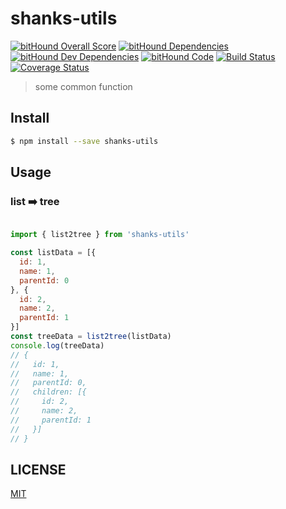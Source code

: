 # shanks-utils

[![bitHound Overall Score](https://www.bithound.io/github/lianruhe/utils/badges/score.svg)](https://www.bithound.io/github/lianruhe/utils)
[![bitHound Dependencies](https://www.bithound.io/github/lianruhe/utils/badges/dependencies.svg)](https://www.bithound.io/github/lianruhe/utils/master/dependencies/npm)
[![bitHound Dev Dependencies](https://www.bithound.io/github/lianruhe/utils/badges/devDependencies.svg)](https://www.bithound.io/github/lianruhe/utils/master/dependencies/npm)
[![bitHound Code](https://www.bithound.io/github/lianruhe/utils/badges/code.svg)](https://www.bithound.io/github/lianruhe/utils)
[![Build Status](https://travis-ci.org/lianruhe/utils.svg?branch=master)](https://travis-ci.org/lianruhe/utils)
[![Coverage Status](https://coveralls.io/repos/github/lianruhe/utils/badge.svg?branch=master)](https://coveralls.io/github/lianruhe/utils?branch=master)

> some common function

## Install

```bash
$ npm install --save shanks-utils
```

## Usage

### list :arrow_right: tree
```js

import { list2tree } from 'shanks-utils'

const listData = [{
  id: 1,
  name: 1,
  parentId: 0
}, {
  id: 2,
  name: 2,
  parentId: 1
}]
const treeData = list2tree(listData)
console.log(treeData)
// {
//   id: 1,
//   name: 1,
//   parentId: 0,
//   children: [{
//     id: 2,
//     name: 2,
//     parentId: 1
//   }]
// }

```

## LICENSE

[MIT](https://github.com/lianruhe/utils/blob/master/LICENSE)

